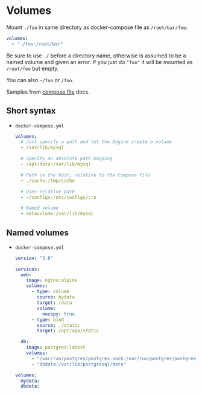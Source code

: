 # Volumes

Mount `./foo` in same directory as docker-compose file as `/root/bar/foo`.

```yaml
volumes:
  - "./foo:/root/bar"
```

Be sure to use `./` before a directory name, otherwise is assumed to be a named volume and given an error. If you just do `"foo"` it will be mounted as `/root/foo` but empty.

You can also `~/foo` or `/foo`.

Samples from [compose file](https://docs.docker.com/compose/compose-file/) docs.


## Short syntax

- `docker-compose.yml`
    ```yaml
    volumes:
      # Just specify a path and let the Engine create a volume
      - /var/lib/mysql

      # Specify an absolute path mapping
      - /opt/data:/var/lib/mysql

      # Path on the host, relative to the Compose file
      - ./cache:/tmp/cache

      # User-relative path
      - ~/configs:/etc/configs/:ro

      # Named volume
      - datavolume:/var/lib/mysql
    ```

## Named volumes

- `docker-compose.yml`
    ```yaml
    version: "3.8"

    services:
      web:
        image: nginx:alpine
        volumes:
          - type: volume
            source: mydata
            target: /data
            volume:
              nocopy: true
          - type: bind
            source: ./static
            target: /opt/app/static

      db:
        image: postgres:latest
        volumes:
          - "/var/run/postgres/postgres.sock:/var/run/postgres/postgres.sock"
          - "dbdata:/var/lib/postgresql/data"

    volumes:
      mydata:
      dbdata:
    ```
